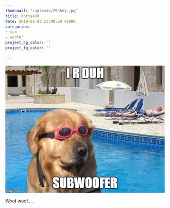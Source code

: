 ```yaml
---
thumbnail: "/uploads/29a5ej.jpg"
title: Porta400
date: 2019-01-03 23:00:00 +0000
categories:
- sub
- woofer
project_bg_color: ''
project_fg_color: ''

---
```

![](/uploads/29a5ej.jpg)

Woof woof....
